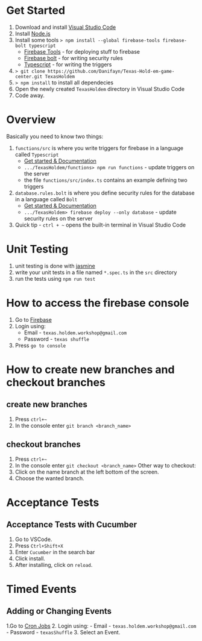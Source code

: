 # Get Started
1. Download and install [Visual Studio Code](https://code.visualstudio.com/download)
2. Install [Node.js](https://nodejs.org/dist/v6.10.2/node-v6.10.2-x64.msi)
3. Install some tools `> npm install --global firebase-tools firebase-bolt typescript`
    - [Firebase Tools](https://github.com/firebase/firebase-tools) - for deploying stuff to firebase
    - [Firebase bolt](https://github.com/firebase/bolt/blob/master/docs/guide.md) - for writing security rules
    - [Typescript](http://www.typescriptlang.org/docs/tutorial.html) - for writing the triggers
4. `> git clone https://github.com/Danifayn/Texas-Hold-em-game-center.git TexasHoldem`
5. `> npm install` to install all dependecies
6. Open the newly created `TexasHoldem` directory in Visual Studio Code
7. Code away.

# Overview
Basically you need to know two things:
1. `functions/src` is where you write triggers for firebase in a language called `Typescript`
    - [Get started & Documentation](https://firebase.google.com/docs/functions/get-started)
    - `.../TexasHoldem/functions> npm run functions` - update triggers on the server
    - the file `functions/src/index.ts` contains an example defining two triggers
2. `database.rules.bolt` is where you define security rules for the database in a language called `Bolt`
    - [Get started & Documentation](https://github.com/firebase/bolt/blob/master/docs/guide.md)
    - `.../TexasHoldem> firebase deploy --only database` - update security rules on the server
3. Quick tip - `ctrl + ~` opens the built-in terminal in Visual Studio Code

# Unit Testing
1. unit testing is done with [jasmine](https://code.tutsplus.com/tutorials/testing-your-javascript-with-jasmine--net-21229)
2. write your unit tests in a file named `*.spec.ts` in the `src` directory
3. run the tests using `npm run test`

# How to access the firebase console
1. Go to [Firebase](https://firebase.google.com/)
2. Login using:
    - Email - `texas.holdem.workshop@gmail.com`
    - Password - `texas shuffle`
2. Press `go to console`

# How to create new branches and checkout branches
## create new branches
1. Press `ctrl+~`
2. In the console enter `git branch <branch_name>`
## checkout branches
1. Press `ctrl+~`
2. In the console enter `git checkout <branch_name>`
Other  way to checkout:
1. Click on the name branch at the left bottom of the screen.
2. Choose the wanted branch.

# Acceptance Tests
## Acceptance Tests with Cucumber
1. Go to VSCode.
2. Press `Ctrl+Shift+X`
3. Enter `Cucumber` in the search bar
4. Click install.
5. After installing, click on `reload`.

# Timed Events
## Adding or Changing Events
1.Go to [Cron Jobs](https://cron-job.org)
2. Login using:
    - Email - `texas.holdem.workshop@gmail.com`
    - Password - `texasShuffle`
3. Select an Event.
